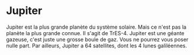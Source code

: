 # Jupiter

Jupiter est la plus grande planète du système solaire. Mais ce n'est pas la
planète la plus grande connue. Il s'agit de TrES-4. Jupiter est une géante
gazeuse, c'est juste une grosse boule de gaz. Vous ne pourrez vous poser nulle
part. Par ailleurs, Jupiter a 64 satellites, dont les 4 lunes galiléennes.
